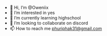 - 👋 Hi, I’m @Oweniix
- 👀 I’m interested in yes
- 🌱 I’m currently learning highschool
- 💞️ I’m looking to collaborate on discord
- 📫 How to reach me phuriphak31@gmail.com

<!---
Oweniix/Oweniix is a ✨ special ✨ repository because its `README.md` (this file) appears on your GitHub profile.
You can click the Preview link to take a look at your changes.
--->
